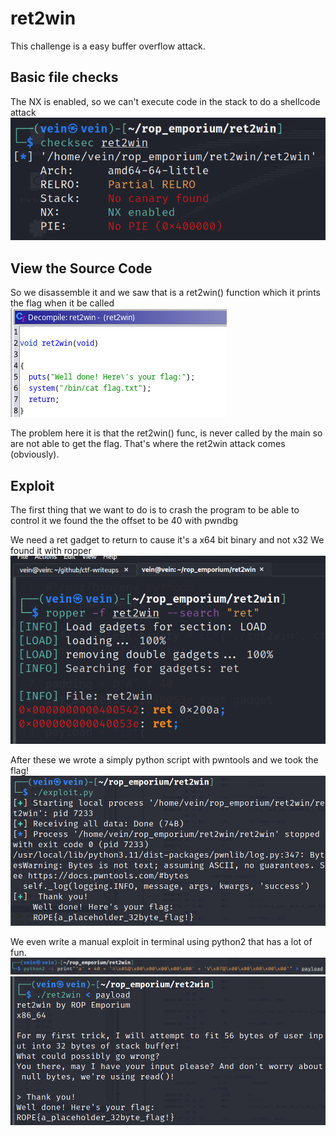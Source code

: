 # ret2win 

This challenge is a easy buffer overflow attack.

## Basic file checks
The NX is enabled, so we can't execute code in the stack to do a shellcode attack 
![Alt Text](img/checksec.png)

## View the Source Code
So we disassemble it and we saw that is a ret2win() function
which it prints the flag when it be called
![Alt Text](img/ret2win_func.png)

The problem here it is that the ret2win() func, is never called by the main
so are not able to get the flag. That's where the ret2win attack comes (obviously).

## Exploit
The first thing that we want to do is to crash the program to be able to control it
we found the the offset to be 40 with pwndbg

We need a ret gadget to return to cause it's a x64 bit binary and not x32
We found it with ropper
![Alt Text](img/ret_gadget.png)

After these we wrote a simply python script with pwntools and we took the flag!
![Alt Text](img/successful_pwntools_exploit.png)

We even write a manual exploit in terminal using python2 that has a lot of fun.
![Alt Text](img/python2_manualexploit.png)
![Alt Text](img/successful_manualexploit.png)
